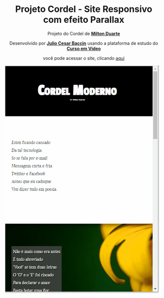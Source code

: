 <h1 align="center">Projeto Cordel - Site Responsivo com efeito Parallax</h1>

<p align="center">
 Projeto do Cordel de <a target="_blank" rel="external" href="https://www.recantodasletras.com.br/poesias/3186743"><strong>Milton Duarte</strong></a>
</p>

<p align="center">
 Desenvolvido por <a target="_blank" rel="external" href="https://github.com/juliobaccin/"><strong>Julio Cesar Baccin</strong></a> usando a plataforma de estudo do <a target="_blank" rel="external" href="https://www.cursoemvideo.com/"><strong>Curso em Video</strong></a>
<p>

<p align="center">
 você pode acessar o site, clicando <a href="https://juliobaccin.github.io/Projeto-Cordel">aqui</a>
</p>
 
![Apresentação do site](https://github.com/juliobaccin/Projeto-Cordel/blob/main/apresenta%C3%A7%C3%A3o%20site.gif)
 

 
